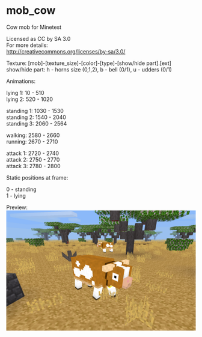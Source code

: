 # mob_cow
Cow mob for Minetest

Licensed as CC by SA 3.0  
For more details:  
http://creativecommons.org/licenses/by-sa/3.0/  
  
  
Texture: [mob]-[texture_size]-[color]-[type]-[show/hide part].[ext]  
show/hide part: h - horns size (0,1,2), b - bell (0/1), u - udders (0/1)  

Animations:  

lying 1: 10 - 510  
lying 2: 520 - 1020  

standing 1: 1030 - 1530  
standing 2: 1540 - 2040  
standing 3: 2060 - 2564  

walking: 2580 - 2660  
running: 2670 - 2710  

attack 1: 2720 - 2740  
attack 2: 2750 - 2770  
attack 3: 2780 - 2800  


Static positions at frame:  

0 - standing  
1 - lying  


Preview:
![Image Cow mob](https://raw.githubusercontent.com/AspireMint/mob_cow/master/preview.png)
